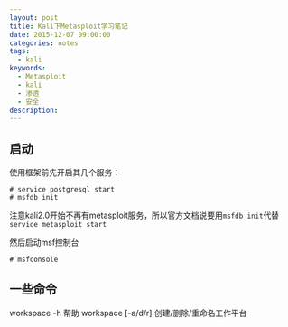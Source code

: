 ```yaml
---
layout: post
title: Kali下Metasploit学习笔记
date: 2015-12-07 09:00:00
categories: notes
tags:
  - kali
keywords:
  - Metasploit
  - kali
  - 渗透
  - 安全
description:
---
```


## 启动

使用框架前先开启其几个服务：

	# service postgresql start
	# msfdb init

注意kali2.0开始不再有metasploit服务，所以官方文档说要用`msfdb init`代替`service metasploit start`

<!-- more -->

然后启动msf控制台

	# msfconsole

## 一些命令

workspace -h 帮助
workspace [-a/d/r] 创建/删除/重命名工作平台
<!--stackedit_data:
eyJoaXN0b3J5IjpbLTIwODk2MTE2MjYsLTUwNjE2NDA1Ml19
-->